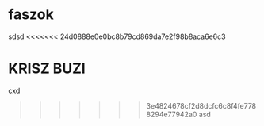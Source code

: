 faszok
======

sdsd
<<<<<<< 24d0888e0e0bc8b79cd869da7e2f98b8aca6e6c3



KRISZ BUZI
=======
cxd
>>>>>>> 3e4824678cf2d8dcfc6c8f4fe7788294e77942a0
asd